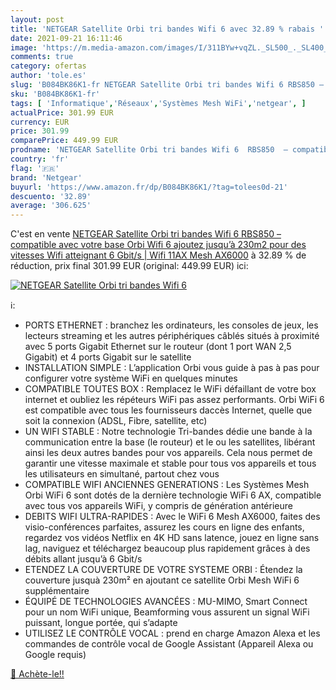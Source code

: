 ```yaml
---
layout: post
title: 'NETGEAR Satellite Orbi tri bandes Wifi 6 avec 32.89 % rabais '
date: 2021-09-21 16:11:46
image: 'https://m.media-amazon.com/images/I/311BYw+vqZL._SL500_._SL400_.jpg'
comments: true
category: ofertas
author: 'tole.es'
slug: 'B084BK86K1-fr NETGEAR Satellite Orbi tri bandes Wifi 6 RBS850 –...'
sku: 'B084BK86K1-fr'
tags: [ 'Informatique','Réseaux','Systèmes Mesh WiFi','netgear', ]
actualPrice: 301.99 EUR
currency: EUR
price: 301.99
comparePrice: 449.99 EUR
prodname: 'NETGEAR Satellite Orbi tri bandes Wifi 6  RBS850  – compatible avec votre base Orbi Wifi 6  ajoutez jusqu’à 230m2  pour des vitesses Wifi atteignant 6 Gbit/s | Wifi 11AX Mesh AX6000'
country: 'fr'
flag: '🇫🇷'
brand: 'Netgear'
buyurl: 'https://www.amazon.fr/dp/B084BK86K1/?tag=tolees0d-21'
descuento: '32.89'
average: '306.625'
---
```


C'est en vente [NETGEAR Satellite Orbi tri bandes Wifi 6  RBS850  – compatible avec votre base Orbi Wifi 6  ajoutez jusqu’à 230m2  pour des vitesses Wifi atteignant 6 Gbit/s | Wifi 11AX Mesh AX6000](https://www.amazon.fr/dp/B084BK86K1/?tag=tolees0d-21)  à  32.89 % de réduction, prix final  301.99 EUR (original: 449.99 EUR) ici:

[![NETGEAR Satellite Orbi tri bandes Wifi 6](https://m.media-amazon.com/images/I/311BYw+vqZL._SL500_._SL400_.jpg)](https://www.amazon.fr/dp/B084BK86K1/?tag=tolees0d-21)

ℹ️:

- PORTS ETHERNET : branchez les ordinateurs, les consoles de jeux, les lecteurs streaming et les autres périphériques câblés situés à proximité avec 5 ports Gigabit Ethernet sur le routeur (dont 1 port WAN 2,5 Gigabit) et 4 ports Gigabit sur le satellite
- INSTALLATION SIMPLE : L’application Orbi vous guide à pas à pas pour configurer votre système WiFi en quelques minutes
- COMPATIBLE TOUTES BOX : Remplacez le WiFi défaillant de votre box internet et oubliez les répéteurs WiFi pas assez performants. Orbi WiFi 6 est compatible avec tous les fournisseurs daccès Internet, quelle que soit la connexion (ADSL, Fibre, satellite, etc)
- UN WIFI STABLE : Notre technologie Tri-bandes dédie une bande à la communication entre la base (le routeur) et le ou les satellites, libérant ainsi les deux autres bandes pour vos appareils. Cela nous permet de garantir une vitesse maximale et stable pour tous vos appareils et tous les utilisateurs en simultané, partout chez vous
- COMPATIBLE WIFI ANCIENNES GENERATIONS : Les Systèmes Mesh Orbi WiFi 6 sont dotés de la dernière technologie WiFi 6 AX, compatible avec tous vos appareils WiFi, y compris de génération antérieure
- DEBITS WIFI ULTRA-RAPIDES : Avec le WiFi 6 Mesh AX6000, faites des visio-conférences parfaites, assurez les cours en ligne des enfants, regardez vos vidéos Netflix en 4K HD sans latence, jouez en ligne sans lag, naviguez et téléchargez beaucoup plus rapidement grâces à des débits allant jusqu’à 6 Gbit/s
- ETENDEZ LA COUVERTURE DE VOTRE SYSTEME ORBI : Étendez la couverture jusquà 230m² en ajoutant ce satellite Orbi Mesh WiFi 6 supplémentaire
- ÉQUIPÉ DE TECHNOLOGIES AVANCÉES : MU-MIMO, Smart Connect pour un nom WiFi unique, Beamforming vous assurent un signal WiFi puissant, longue portée, qui s’adapte
- UTILISEZ LE CONTRÔLE VOCAL : prend en charge Amazon Alexa et les commandes de contrôle vocal de Google Assistant (Appareil Alexa ou Google requis)

[🛒 Achète-le!!](https://www.amazon.fr/dp/B084BK86K1/?tag=tolees0d-21)
